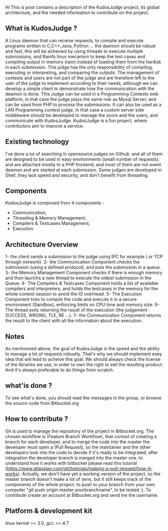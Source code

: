 Hi
This is post contains a description of the KudosJudge project, its global architecture, and the needed information to contribute on the project.


What is KudosJudge ?
--------------------------------
A Linux daemon that can receive requests, to compile and execute programs written in C,C++,Java, Python ...
the daemon should be robust and fast, this will be acheived by using threads to execute multiple submissions, and Ramfs linux mecanism to keep the test cases and compiling output in memory (ram) instead of loading them from the hardisk in each submission. This judge has the only responsibility of compiling, executing or interpreting, and comparing the outputs. The management of contests and users are not part of the judge and are therefore left to the user of the judge to implement according to their needs, although we can develop a simple client to demonstrate how the communication with the deamon is done.
This Judge can be used in a Programming Contests web platform, in that case the judge plays the same role as Mysql Server, and can be used from PHP to process the submissions. It can also be used as a LAN Programming contest judge, in that case a custom server side middleware should be developed to manage the score and the users, and communicate with KudosJudge.
KudosJudge is a fun project, where contributors aim to improve a service.

Existing technology
---------------------------
I've done a lot of searching in opensource judges on Github. and all of them are designed to be used in easy environments (small number of requests), and are attached mostly to a PHP frontend, and most of them are not event deamon and are started at each submission. Some judges are developed in Shell, they lack speed and security, and don't benefit from threading.

Components
---------------------
KudosJudge is composed from 4 components : 
- Communication, 
- Threading & Memory Management,
- Compilers & Testcases Management,
- Execution


Architecture Overview
----------------------
1- the client sends a submission to the judge using IPC for example ( or TCP through network).
2- the Communication Component checks the submission (using a defined protocol), and puts the submission in a queue.
3- the Memory Management Component checks if there is enough memory and then launchs a new thread to execute the oldest submission in the Queue.
4- The Compilers & Testcases Component holds a list of available compilers and interpreters, and holds the testcases in the memory for the whole contest session to avoid the IO overhead.
5- The Execution Component tries to compile the code and execute it in a secure environment (Sandbox), enforcing limits on CPU time and memory size.
6- The thread exits returning the result of the execution (the judgement : SUCCESS, WRONG, TLE, RE ...).
7- the Communication Component returns the result to the client with all the information about the execution.

Notes
----------
As mentionned above, the goal of KudosJudge is the speed and the ability to manage a lot of requests robustly. That's why we should implement evey idea that will lead to acheive this goal. 
We should always check the license of the libraries we use, in order to own the right to sell the resulting product. And it's always preferable to do things from scratch. 

what'is done ?
-------------
To see what's done, you should read the messages in the group, or browse the source code from Bitbucket.org

How to contribute ?
-------------------------
Git is used to manage the repository of the project in Bitbucket.org. The chosen workflow is (Feature Branch Workflow), that consist of creating a branch for each developer, and to merge the code into the master the developer must open a (Pull Request), so the maintainer and the other developers look into the code to decide if it's ready to be integrated. after integration the developer branch is merged into the master one. to understand how it works with bitbucket please read this tutorial (https://www.atlassian.com/git/tutorials/making-a-pull-request/how-it-works).
Actually, we don't have yet a working version of the project, so the master branch doesn't make a lot of sens, but it still keeps track of the components of the whole project. to push to your branch from your own computer "git push origin master:yourbranchname", to be tested :).
To contribute create an account at Bitbucket.org and send me the username.

Platform & development kit
----------------------------
linux kernel >= 3.0, gcc >= 4.7